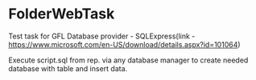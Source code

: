 # FolderWebTask
Test task for GFL
Database provider - SQLExpress(link - https://www.microsoft.com/en-US/download/details.aspx?id=101064)

Execute script.sql from rep. via any database manager to create needed database with table and insert data.

